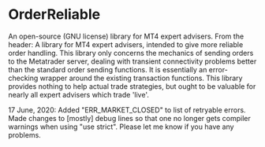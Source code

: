 # OrderReliable
An open-source (GNU license) library for MT4 expert advisers.
From the header:
A library for MT4 expert advisers, intended to give more reliable order handling.	This library only concerns the mechanics of sending orders to the Metatrader server, dealing with transient connectivity problems better than the standard order sending functions.  It is essentially an error-checking wrapper around the existing transaction functions. This library provides nothing to help actual trade strategies, but ought to be valuable for nearly all expert advisers which trade 'live'.

17 June, 2020: Added "ERR_MARKET_CLOSED" to list of retryable errors.  Made changes to [mostly] debug lines so that one no longer gets compiler warnings when using "use strict".  Please let me know if you have any problems.
